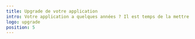 ```yaml
---
title: Upgrade de votre application
intro: Votre application a quelques années ? Il est temps de la mettre à jour. C'est crucial pour la santé et la rapidité de votre site web.
logo: upgrade
position: 5
---
```

